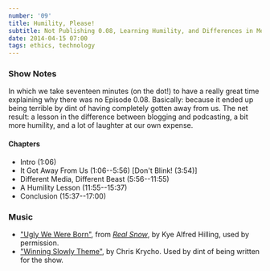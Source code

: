 ```yaml
---
number: '09'
title: Humility, Please!
subtitle: Not Publishing 0.08, Learning Humility, and Differences in Media
date: 2014-04-15 07:00
tags: ethics, technology
---
```


### Show Notes

In which we take seventeen minutes (on the dot!) to have a really great time
explaining why there was no Episode 0.08. Basically: because it ended up being
terrible by dint of having completely gotten away from us. The net result: a
lesson in the difference between blogging and podcasting, a bit more humility,
and a lot of laughter at our own expense.

#### Chapters

  - Intro (1:06)
  - It Got Away From Us (1:06--5:56) [Don't Blink! (3:54)]
  - Different Media, Different Beast (5:56--11:55)
  - A Humility Lesson (11:55--15:37)
  - Conclusion (15:37--17:00)

### Music

  - ["Ugly We Were Born"](//kyealfredhillig.bandcamp.com/track/ugly-we-were-born),
    from [_Real Snow_](//kyealfredhillig.bandcamp.com/album/real-snow), by
    Kye Alfred Hilling, used by permission.
  - ["Winning Slowly Theme"](//soundcloud.com/chriskrycho/winning-slowly),
    by Chris Krycho. Used by dint of being written for the show.
